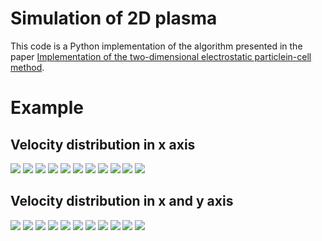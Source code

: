 # Simulation of 2D plasma
This code is a Python implementation of the algorithm presented in the paper [Implementation of the two-dimensional electrostatic particlein-cell method](https://doi.org/10.1119/10.0000375).

# Example
## Velocity distribution in x axis
![](output/x_streams/20240524-201029-0.png)
![](output/x_streams/20240524-201029-50.png)
![](output/x_streams/20240524-201029-100.png)
![](output/x_streams/20240524-201029-150.png)
![](output/x_streams/20240524-201029-200.png)
![](output/x_streams/20240524-201029-250.png)
![](output/x_streams/20240524-201029-300.png)
![](output/x_streams/20240524-201029-350.png)
![](output/x_streams/20240524-201029-400.png)
![](output/x_streams/20240524-201029-450.png)
![](output/x_streams/20240524-201029-500.png)

## Velocity distribution in x and y axis
![](output/xy_streams/20240524-200257-0.png)
![](output/xy_streams/20240524-200257-50.png)
![](output/xy_streams/20240524-200257-100.png)
![](output/xy_streams/20240524-200257-150.png)
![](output/xy_streams/20240524-200257-200.png)
![](output/xy_streams/20240524-200257-250.png)
![](output/xy_streams/20240524-200257-300.png)
![](output/xy_streams/20240524-200257-350.png)
![](output/xy_streams/20240524-200257-400.png)
![](output/xy_streams/20240524-200257-450.png)
![](output/xy_streams/20240524-200257-500.png)
